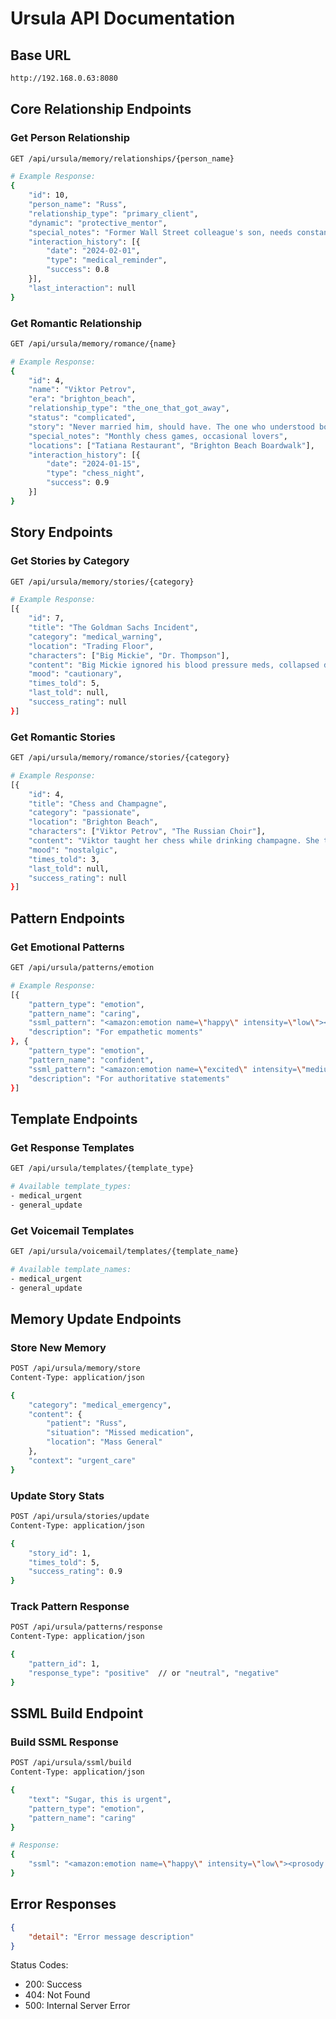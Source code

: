 # Ursula API Documentation

## Base URL
```bash
http://192.168.0.63:8080
```

## Core Relationship Endpoints

### Get Person Relationship
```bash
GET /api/ursula/memory/relationships/{person_name}

# Example Response:
{
    "id": 10,
    "person_name": "Russ",
    "relationship_type": "primary_client",
    "dynamic": "protective_mentor",
    "special_notes": "Former Wall Street colleague's son, needs constant medical supervision",
    "interaction_history": [{
        "date": "2024-02-01",
        "type": "medical_reminder",
        "success": 0.8
    }],
    "last_interaction": null
}
```

### Get Romantic Relationship
```bash
GET /api/ursula/memory/romance/{name}

# Example Response:
{
    "id": 4,
    "name": "Viktor Petrov",
    "era": "brighton_beach",
    "relationship_type": "the_one_that_got_away",
    "status": "complicated",
    "story": "Never married him, should have. The one who understood both sides of her - street and sophistication",
    "special_notes": "Monthly chess games, occasional lovers",
    "locations": ["Tatiana Restaurant", "Brighton Beach Boardwalk"],
    "interaction_history": [{
        "date": "2024-01-15",
        "type": "chess_night",
        "success": 0.9
    }]
}
```

## Story Endpoints

### Get Stories by Category
```bash
GET /api/ursula/memory/stories/{category}

# Example Response:
[{
    "id": 7,
    "title": "The Goldman Sachs Incident",
    "category": "medical_warning",
    "location": "Trading Floor",
    "characters": ["Big Mickie", "Dr. Thompson"],
    "content": "Big Mickie ignored his blood pressure meds, collapsed during a big trade",
    "mood": "cautionary",
    "times_told": 5,
    "last_told": null,
    "success_rating": null
}]
```

### Get Romantic Stories
```bash
GET /api/ursula/memory/romance/stories/{category}

# Example Response:
[{
    "id": 4,
    "title": "Chess and Champagne",
    "category": "passionate",
    "location": "Brighton Beach",
    "characters": ["Viktor Petrov", "The Russian Choir"],
    "content": "Viktor taught her chess while drinking champagne. She taught him about options trading. Love bloomed.",
    "mood": "nostalgic",
    "times_told": 3,
    "last_told": null,
    "success_rating": null
}]
```

## Pattern Endpoints

### Get Emotional Patterns
```bash
GET /api/ursula/patterns/emotion

# Example Response:
[{
    "pattern_type": "emotion",
    "pattern_name": "caring",
    "ssml_pattern": "<amazon:emotion name=\"happy\" intensity=\"low\"><prosody volume=\"soft\" rate=\"95%\">$TEXT</prosody></amazon:emotion>",
    "description": "For empathetic moments"
}, {
    "pattern_type": "emotion",
    "pattern_name": "confident",
    "ssml_pattern": "<amazon:emotion name=\"excited\" intensity=\"medium\"><prosody rate=\"+5%\" pitch=\"+10%\">$TEXT</prosody></amazon:emotion>",
    "description": "For authoritative statements"
}]
```

## Template Endpoints

### Get Response Templates
```bash
GET /api/ursula/templates/{template_type}

# Available template_types:
- medical_urgent
- general_update
```

### Get Voicemail Templates
```bash
GET /api/ursula/voicemail/templates/{template_name}

# Available template_names:
- medical_urgent
- general_update
```

## Memory Update Endpoints

### Store New Memory
```bash
POST /api/ursula/memory/store
Content-Type: application/json

{
    "category": "medical_emergency",
    "content": {
        "patient": "Russ",
        "situation": "Missed medication",
        "location": "Mass General"
    },
    "context": "urgent_care"
}
```

### Update Story Stats
```bash
POST /api/ursula/stories/update
Content-Type: application/json

{
    "story_id": 1,
    "times_told": 5,
    "success_rating": 0.9
}
```

### Track Pattern Response
```bash
POST /api/ursula/patterns/response
Content-Type: application/json

{
    "pattern_id": 1,
    "response_type": "positive"  // or "neutral", "negative"
}
```

## SSML Build Endpoint

### Build SSML Response
```bash
POST /api/ursula/ssml/build
Content-Type: application/json

{
    "text": "Sugar, this is urgent",
    "pattern_type": "emotion",
    "pattern_name": "caring"
}

# Response:
{
    "ssml": "<amazon:emotion name=\"happy\" intensity=\"low\"><prosody volume=\"soft\" rate=\"95%\">Sugar, this is urgent</prosody></amazon:emotion>"
}
```

## Error Responses
```json
{
    "detail": "Error message description"
}
```

Status Codes:
- 200: Success
- 404: Not Found
- 500: Internal Server Error 